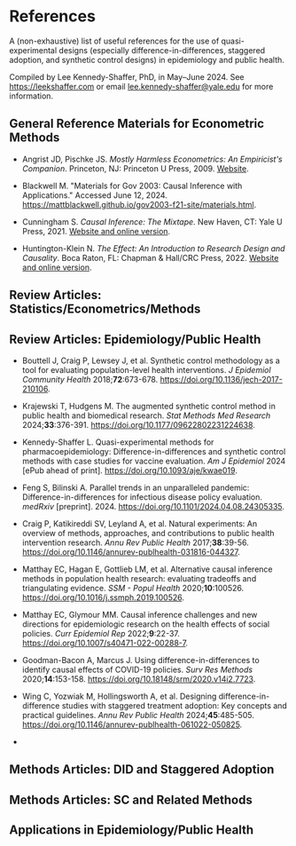 # References

A (non-exhaustive) list of useful references for the use of quasi-experimental designs (especially difference-in-differences, staggered adoption, and synthetic control designs) in epidemiology and public health.

Compiled by Lee Kennedy-Shaffer, PhD, in May–June 2024. See <https://leekshaffer.com> or email [lee.kennedy-shaffer\@yale.edu](mailto:lee.kennedy-shaffer@yale.edu) for more information.

## General Reference Materials for Econometric Methods

-   Angrist JD, Pischke JS. *Mostly Harmless Econometrics: An Empiricist's Companion*. Princeton, NJ: Princeton U Press, 2009. [Website](https://www.mostlyharmlesseconometrics.com).

-   Blackwell M. "Materials for Gov 2003: Causal Inference with Applications." Accessed June 12, 2024. <https://mattblackwell.github.io/gov2003-f21-site/materials.html>.

-   Cunningham S. *Causal Inference: The Mixtape*. New Haven, CT: Yale U Press, 2021. [Website and online version](https://mixtape.scunning.com).

-   Huntington-Klein N. *The Effect: An Introduction to Research Design and Causality*. Boca Raton, FL: Chapman & Hall/CRC Press, 2022. [Website and online version](https://theeffectbook.net/index.html).

## Review Articles: Statistics/Econometrics/Methods

## Review Articles: Epidemiology/Public Health

-   Bouttell J, Craig P, Lewsey J, et al. Synthetic control methodology as a tool for evaluating population-level health interventions. *J Epidemiol Community Health* 2018;**72**:673-678. <https://doi.org/10.1136/jech-2017-210106>.

-   Krajewski T, Hudgens M. The augmented synthetic control method in public health and biomedical research. *Stat Methods Med Research* 2024;**33**:376-391. <https://doi.org/10.1177/09622802231224638>.

-   Kennedy-Shaffer L. Quasi-experimental methods for pharmacoepidemiology: Difference-in-differences and synthetic control methods with case studies for vaccine evaluation. *Am J Epidemiol* 2024 [ePub ahead of print]. <https://doi.org/10.1093/aje/kwae019>.

-   Feng S, Bilinski A. Parallel trends in an unparalleled pandemic: Difference-in-differences for infectious disease policy evaluation. *medRxiv* [preprint]. 2024. <https://doi.org/10.1101/2024.04.08.24305335>.

-   Craig P, Katikireddi SV, Leyland A, et al. Natural experiments: An overview of methods, approaches, and contributions to public health intervention research. *Annu Rev Public Health* 2017;**38**:39-56. <https://doi.org/10.1146/annurev-publhealth-031816-044327>.

-   Matthay EC, Hagan E, Gottlieb LM, et al. Alternative causal inference methods in population health research: evaluating tradeoffs and triangulating evidence. *SSM - Popul Health* 2020;**10**:100526. <https://doi.org/10.1016/j.ssmph.2019.100526>.

-   Matthay EC, Glymour MM. Causal inference challenges and new directions for epidemiologic research on the health effects of social policies. *Curr Epidemiol Rep* 2022;**9**:22-37. <https://doi.org/10.1007/s40471-022-00288-7>.

-   Goodman-Bacon A, Marcus J. Using difference-in-differences to identify causal effects of COVID-19 policies. *Surv Res Methods* 2020;**14**:153-158. <https://doi.org/10.18148/srm/2020.v14i2.7723>.

-   Wing C, Yozwiak M, Hollingsworth A, et al. Designing difference-in-difference studies with staggered treatment adoption: Key concepts and practical guidelines. *Annu Rev Public Health* 2024;**45**:485-505. <https://doi.org/10.1146/annurev-publhealth-061022-050825>.

-   

## Methods Articles: DID and Staggered Adoption

## Methods Articles: SC and Related Methods

## Applications in Epidemiology/Public Health
